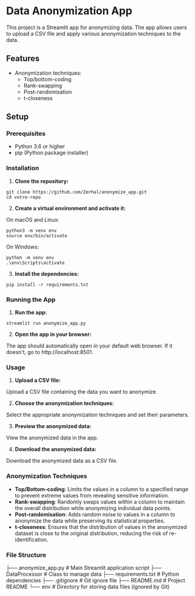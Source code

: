 # Data Anonymization App

This project is a Streamlit app for anonymizing data. The app allows users to upload a CSV file and apply various anonymization techniques to the data.

## Features

- Anonymization techniques:
  - Top/bottom-coding
  - Rank-swapping
  - Post-randomisation
  - t-closeness

## Setup

### Prerequisites

- Python 3.6 or higher
- pip (Python package installer)

### Installation

1. **Clone the repository:**

```
git clone https://github.com/Zerhal/anonymize_app.git
cd votre-repo
```

2. **Create a virtual environment and activate it:**

On macOS and Linux:

```
python3 -m venv env
source env/bin/activate
```

On Windows:

```
python -m venv env
.\env\Scripts\activate
```

3. **Install the dependencies:**

```
pip install -r requirements.txt
```

### Running the App

1. **Run the app:**

```
streamlit run anonymize_app.py
```


2. **Open the app in your browser:**

The app should automatically open in your default web browser. If it doesn't, go to http://localhost:8501.

### Usage

1. **Upload a CSV file:**

Upload a CSV file containing the data you want to anonymize.

2. **Choose the anonymization techniques:**

Select the appropriate anonymization techniques and set their parameters.

3. **Preview the anonymized data:**

View the anonymized data in the app.

4. **Download the anonymized data:**

Download the anonymized data as a CSV file.

### Anonymization Techniques

- **Top/Bottom-coding**: Limits the values in a column to a specified range to prevent extreme values from revealing sensitive information.
- **Rank-swapping**: Randomly swaps values within a column to maintain the overall distribution while anonymizing individual data points.
- **Post-randomisation**: Adds random noise to values in a column to anonymize the data while preserving its statistical properties.
- **t-closeness**: Ensures that the distribution of values in the anonymized dataset is close to the original distribution, reducing the risk of re-identification.

### File Structure

├── anonymize_app.py        # Main Streamlit application script
├── DataProcessor           # Class to manage data
├── requirements.txt        # Python dependencies
├── .gitignore              # Git ignore file
├── README.md               # Project README
└── env                     # Directory for storing data files (ignored by Git)